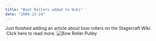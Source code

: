 ```yaml
---
title: "Boat Rollers added to Wiki"
date: "2009-12-24"
---
```


Just finished adding an article about bow rollers on the Stagecraft Wiki.  Click here to read more.
![Bow Roller Pulley](../images/Bow-roller-pulley.jpg "Bow Roller Pulley")